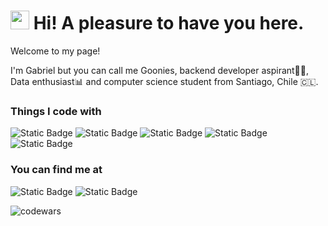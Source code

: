  # <img src="https://camo.githubusercontent.com/ee9d678a838fdc800a7b1449bae75552c13bfa5afeb275eb6b315e02499c8ba0/68747470733a2f2f656d6f6a69732e736c61636b6d6f6a69732e636f6d2f656d6f6a69732f696d616765732f313533313834393433302f343234362f626c6f622d73756e676c61737365732e6769663f31353331383439343330" width="30">  Hi! A pleasure to have you here.

 <p>Welcome to my page!</p>
<p>I'm Gabriel but you can call me Goonies, backend developer aspirant👨‍💻, Data enthusiast📊 and computer science student from  Santiago, Chile 🇨🇱.</p>

<h3>Things I code with</h3>

![Static Badge](https://img.shields.io/badge/git-logo?style=for-the-badge&logo=git&logoSize=40&color=black)
![Static Badge](https://img.shields.io/badge/html-logo?style=for-the-badge&logo=HTML5&logoSize=40&color=black)
![Static Badge](https://img.shields.io/badge/css-logo?style=for-the-badge&logo=css3&logoColor=blue&logoSize=40&color=black)
![Static Badge](https://img.shields.io/badge/sqlite-logo?style=for-the-badge&logo=sqlite&logoColor=blue&color=black)
![Static Badge](https://img.shields.io/badge/Python-logo?style=for-the-badge&logo=python&color=black)

<h3>You can find me at</h3>

![Static Badge](https://img.shields.io/badge/linkedin-logo?style=for-the-badge&logo=linkedin&logoColor=blue&color=black&link=https%3A%2F%2Fwww.linkedin.com%2Fin%2Fgmunozcastro%2F)
![Static Badge](https://img.shields.io/badge/medium-logo?style=for-the-badge&logo=medium&color=black&link=https%3A%2F%2Fmedium.com%2F%40munozgoonies)







![codewars](https://www.codewars.com/users/mrGoonies/badges/large)
